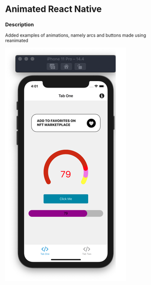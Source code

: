 # Animated React Native 

### Description

Added examples of animations, namely arcs and buttons made using reanimated

![Screenshot](iPhone.png)